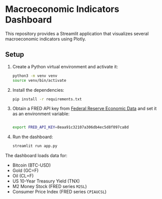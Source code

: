 # Macroeconomic Indicators Dashboard

This repository provides a Streamlit application that visualizes several macroeconomic indicators using Plotly.

## Setup

1. Create a Python virtual environment and activate it:
   ```bash
   python3 -m venv venv
   source venv/bin/activate
   ```
2. Install the dependencies:
   ```bash
   pip install -r requirements.txt
   ```
3. Obtain a FRED API key from [Federal Reserve Economic Data](https://fred.stlouisfed.org/) and set it as an environment variable:
   ```bash

   export FRED_API_KEY=8eaa91c32107a306db4ec5d8f097ca8d

   ```
4. Run the dashboard:
   ```bash
   streamlit run app.py
   ```

The dashboard loads data for:
- Bitcoin (BTC-USD)
- Gold (GC=F)
- Oil (CL=F)
- US 10-Year Treasury Yield (TNX)
- M2 Money Stock (FRED series `M2SL`)
- Consumer Price Index (FRED series `CPIAUCSL`)
